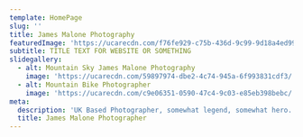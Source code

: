 ```yaml
---
template: HomePage
slug: ''
title: James Malone Photography
featuredImage: 'https://ucarecdn.com/f76fe929-c75b-436d-9c99-9d18a4ed9928/'
subtitle: TITLE TEXT FOR WEBSITE OR SOMETHING
slidegallery:
  - alt: Mountain Sky James Malone Photography
    image: 'https://ucarecdn.com/59897974-dbe2-4c74-945a-6f993831cdf3/'
  - alt: Mountain Bike Photographer
    image: 'https://ucarecdn.com/c9e06351-0590-47c4-9c03-e85eb398bebc/'
meta:
  description: 'UK Based Photographer, somewhat legend, somewhat hero.'
  title: James Malone Photographer
---
```



